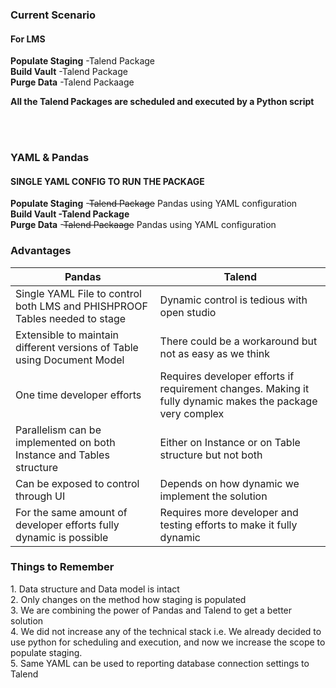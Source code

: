 ### Current Scenario

#### For LMS
**Populate Staging** -Talend Package <br>
**Build Vault** -Talend Package <br>
**Purge Data** -Talend Packaage <br>

**All the Talend Packages are scheduled and executed by a Python script**

<br><br>

### YAML & Pandas
#### SINGLE YAML CONFIG TO RUN THE PACKAGE

**Populate Staging** -~~Talend Package~~ Pandas using YAML configuration <br>
**Build Vault -Talend Package** <br>
**Purge Data** -~~Talend Packaage~~ Pandas using YAML configuration <br>


### Advantages
| Pandas | Talend |
| ------ | ------ |
| Single YAML File to control both LMS and PHISHPROOF Tables needed to stage | Dynamic control is tedious with open studio |
| Extensible to maintain different versions of Table using Document Model | There could be a workaround but not as easy as we think |
| One time developer efforts | Requires developer efforts if requirement changes. Making it fully dynamic makes the package very complex |
| Parallelism can be implemented on both Instance and Tables structure | Either on Instance or on Table structure but not both |
| Can be exposed to control through UI | Depends on how dynamic we implement the solution |
| For the same amount of developer efforts fully dynamic is possible | Requires more developer and testing efforts to make it fully dynamic

### Things to Remember
<p>
	1. Data structure and Data model is intact <br>
	2. Only changes on the method how staging is populated <br>
	3. We are combining the power of Pandas and Talend to get a better solution <br>
	4. We did not increase any of the technical stack i.e. We already decided to use python for scheduling and execution, and now we increase the scope to populate staging. <br>
	5. Same YAML can be used to reporting database connection settings to Talend
</p>
